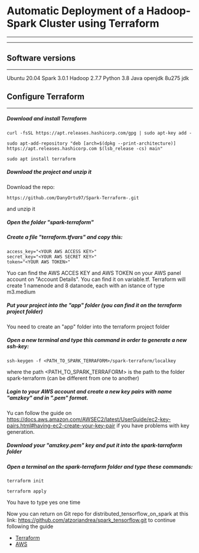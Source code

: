 # Automatic Deployment of a Hadoop-Spark Cluster using Terraform
---
---

## Software versions
---
Ubuntu 20.04
Spark 3.0.1
Hadoop 2.7.7
Python 3.8
Java openjdk 8u275 jdk


## Configure Terraform
---

##### Download and install Terraform
```
curl -fsSL https://apt.releases.hashicorp.com/gpg | sudo apt-key add -
```
```
sudo apt-add-repository "deb [arch=$(dpkg --print-architecture)] https://apt.releases.hashicorp.com $(lsb_release -cs) main"
```
```
sudo apt install terraform
```

##### Download the project and unzip it
Download the repo:
```
https://github.com/DanyOrtu97/Spark-Terraform-.git
```
and unzip it

##### Open the folder "spark-terraform"

##### Create a file "terraform.tfvars" and copy this:

```
access_key="<YOUR AWS ACCESS KEY>"
secret_key="<YOUR AWS SECRET KEY>"
token="<YOUR AWS TOKEN>"
```

Yuo can find the AWS ACCES KEY and AWS TOKEN on your AWS panel account on "Account Details". You can find it on variable.tf. Terraform will create 1 namenode and 8 datanode, each with an istance of type m3.medium

##### Put your project into the "app" folder (you can find it on the terraform project folder)
You need to create an "app" folder into the terraform project folder

##### Open a new terminal and type this command in order to generate a new ssh-key:
```
ssh-keygen -f <PATH_TO_SPARK_TERRAFORM>/spark-terraform/localkey
```

where the path <PATH_TO_SPARK_TERRAFORM> is the path to the folder spark-terraform (can be different from one to another)

##### Login to your AWS account and create a new key pairs with name "amzkey" and in ".pem" format.
Yu can follow the guide on https://docs.aws.amazon.com/AWSEC2/latest/UserGuide/ec2-key-pairs.html#having-ec2-create-your-key-pair if you have problems with key generation.

##### Download your "amzkey.pem" key and put it into the spark-tarraform folder

##### Open a terminal on the spark-terraform folder and type these commands:

```
terraform init
```

```
terraform apply
```

You have to type yes one time


Now you can return on Git repo for distributed_tensorflow_on_spark at this link: https://github.com/atzoriandrea/spark_tensorflow.git to continue following the guide


- [Terraform](https://www.terraform.io/intro/index.html)
- [AWS](https://www.terraform.io/docs/providers/aws/index.html)
